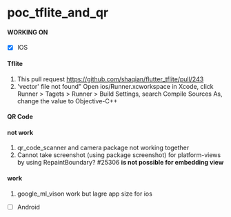 # poc_tflite_and_qr

#### WORKING ON 

- [x] IOS
#### Tflite
1. This pull request https://github.com/shaqian/flutter_tflite/pull/243
2. 'vector' file not found" Open ios/Runner.xcworkspace in Xcode, click Runner > Tagets > Runner > Build Settings, search Compile Sources As, change the value to Objective-C++

#### QR Code
#### not work
1. qr_code_scanner and camera package not working together
2. Cannot take screenshot (using package screenshot) for platform-views by using RepaintBoundary? #25306 **is not possible for embedding view**

#### work
1. google_ml_vison work but lagre app size for ios

- [ ] Android
